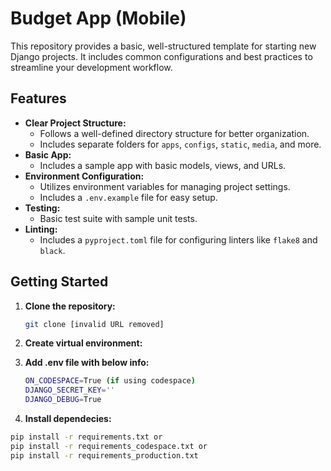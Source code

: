 # Budget App (Mobile)

This repository provides a basic, well-structured template for starting new Django projects. It includes common configurations and best practices to streamline your development workflow.

## Features

* **Clear Project Structure:** 
    * Follows a well-defined directory structure for better organization.
    * Includes separate folders for `apps`, `configs`, `static`, `media`, and more.
* **Basic App:**
    * Includes a sample app with basic models, views, and URLs.
* **Environment Configuration:**
    * Utilizes environment variables for managing project settings.
    * Includes a `.env.example` file for easy setup.
* **Testing:**
    * Basic test suite with sample unit tests.
* **Linting:**
    * Includes a `pyproject.toml` file for configuring linters like `flake8` and `black`.

## Getting Started

1. **Clone the repository:**
   ```bash
   git clone [invalid URL removed]

2. **Create virtual environment:**

3. **Add .env file with below info:**
   ```bash
   ON_CODESPACE=True (if using codespace)
   DJANGO_SECRET_KEY=''
   DJANGO_DEBUG=True

4. **Install dependecies:**
```bash
pip install -r requirements.txt or
pip install -r requirements_codespace.txt or
pip install -r requirements_production.txt
